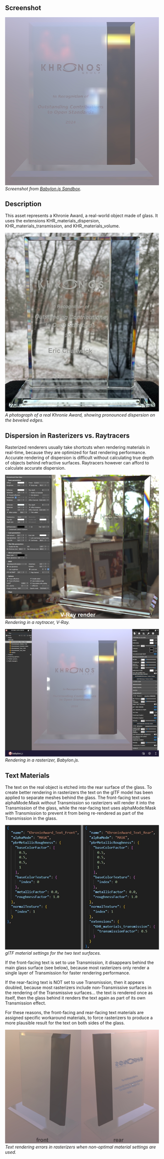 ## Screenshot

![Screenshot from Babylon.js Sandbox](screenshot/screenshot_Large.jpg)
<br/>_Screenshot from [Babylon.js Sandbox](https://sandbox.babylonjs.com/)._

## Description

This asset represents a Khronie Award, a real-world object made of glass. It uses the extensions KHR_materials_dispersion, KHR_materials_transmission, and KHR_materials_volume. 

![Photograph of the real-world object](screenshot/Photograph.jpg)
<br/>_A photograph of a real Khronie Award, showing pronounced dispersion on the beveled edges._

## Dispersion in Rasterizers vs. Raytracers

Rasterized renderers usually take shortcuts when rendering materials in real-time, because they are optimized for fast rendering performance. Accurate rendering of dispersion is difficult without calculating true depth of objects behind refractive surfaces. Raytracers however can afford to calculate accurate dispersion. 

![Rendering comparison in a raytracer](screenshot/V-Ray_Render.jpg)
<br/>_Rendering in a raytracer, V-Ray._

![Rendering comparison in a rasterizer](screenshot/Babylonjs_Render.jpg)
<br/>_Rendering in a rasterizer, Babylon.js._

## Text Materials

The text on the real object is etched into the rear surface of the glass. To create better rendering in rasterizers the text on the glTF model has been applied to separate meshes behind the glass. The front-facing text uses alphaMode:Mask _without_ Transmission so rasterizers will render it into the Transmission of the glass, while the rear-facing text uses alphaMode:Mask _with_ Transmission to prevent it from being re-rendered as part of the Transmission in the glass.

![glTF materials for the text](screenshot/Text_Materials.jpg)
<br/>_glTF material settings for the two text surfaces._

If the front-facing text is set to use Transmission, it disappears behind the main glass surface (see below), because most rasterizers only render a single layer of Transmission for faster rendering performance. 

If the rear-facing text is NOT set to use Transmission, then it appears doubled, because most rasterizers include non-Transmissive surfaces in the rendering of the Transmissive surfaces... the text is rendered once as itself, then the glass behind it renders the text again as part of its own Transmission effect. 

For these reasons, the front-facing and rear-facing text materials are assigned specific workaround materials, to force rasterizers to produce a more plausible result for the text on both sides of the glass.

![Text rendering errors in rasterizers](screenshot/Rasterizer_Text_Troubles.jpg)
<br/>_Text rendering errors in rasterizers when non-optimal material settings are used._